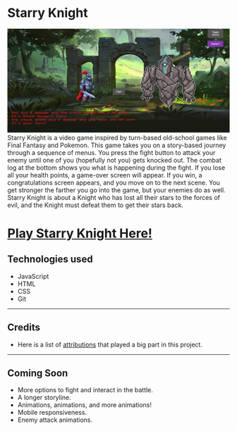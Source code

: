 # **Starry Knight**
![Starry preview](./css/pictures/readme-game.png)
Starry Knight is a video game inspired by turn-based old-school games like Final Fantasy and Pokemon. This game takes you on a story-based journey through a sequence of menus. You press the fight button to attack your enemy until one of you (hopefully not you) gets knocked out. The combat log at the bottom shows you what is happening during the fight. If you lose all your health points, a game-over screen will appear. If you win, a congratulations screen appears, and you move on to the next scene. You get stronger the farther you go into the game, but your enemies do as well.
Starry Knight is about a Knight who has lost all their stars to the forces of evil, and the Knight must defeat them to get their stars back.

# **[Play Starry Knight Here!](https://hunter-eckhoff-starry-knight.netlify.app/ "Click here to play Starry Knight")**

## Technologies used
* JavaScript
* HTML
* CSS
* Git

---

## Credits
* Here is a list of [attributions](https://github.com/HeyThatsNeat/Stary-Knight/blob/main/attributions.md) that played a big part in this project.

---

## Coming Soon
* More options to fight and interact in the battle.
* A longer storyline.
* Animations, animations, and more animations!
* Mobile responsiveness.
* Enemy attack animations.